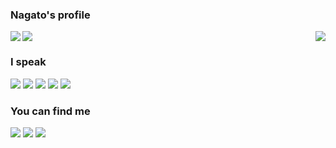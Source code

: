 ### Nagato's profile

<a><img align="left" src="https://github-readme-stats.vercel.app/api?username=yukimuon&theme=merko&show_icons=true&bg_color=ffffff"/></a>
<a><img align="right" src="https://github-readme-stats.vercel.app/api/top-langs/?username=yukimuon"/></a>
<a href="#"><img align="center" src="https://via.placeholder.com/500x1.png/FFFFFF/FFFFFF"></a>

### I speak
![](https://img.shields.io/badge/λ-Racket-9cf?style=flat-square&logo=Scheme&labelColor=FF0000&color=blue)
![](https://img.shields.io/badge/-Python-9cf?style=flat-square&logo=Python&labelColor=ffd43b&logoColor=4b8bbe&color=4b8bbe)
![](https://img.shields.io/badge/-Java-9cf?style=flat-square&logo=Java&labelColor=5382a1&logoColor=f89820&color=f89820)
![](https://img.shields.io/badge/-JavaScript-9cf?style=flat-square&logo=JavaScript&labelColor=F0DB4F&logoColor=323330&color=323330)
![](https://img.shields.io/badge/-HTML&CSS-9cf?style=flat-square&logo=HTML5&labelColor=FFFFFF&logoColor=F16529&color=E44D26)
### You can find me
[![](https://img.shields.io/badge/-Twitter-00acee?style=flat-square&labelColor=white&logo=twitter)](https://twitter.com/nagainochiyuki)
[![](https://img.shields.io/badge/-Blog-black?style=flat-square&logo=Micro.blog&logoColor=000000&labelColor=white)](https://blog.yukimuon.com)
[![](https://img.shields.io/badge/-LeetCode-9cf?style=flat-square&labelColor=orange&logo=leetcode&logoColor=white&color=black)](https://leetcode.com/yukimuon/)
